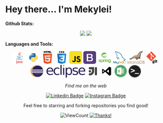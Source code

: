# Hey there... I'm Mekylei!  

**Github Stats:**

<p align="center">
    <img src="https://github-readme-stats.vercel.app/api?username=Mekylei-Belchior&show_icons=true&theme=darcula&line_height=40">
    <img src="https://github-readme-stats.vercel.app/api/top-langs/?username=Mekylei-Belchior&count_private=true&hide=shell&theme=darcula&line_height=30">
</p>

**Languages and Tools:**

<p align="center">

  <div align="center">
     <code><img height="40" src="imagens/java-original-wordmark.svg"></code>
     <code><img height="40" src="imagens/python.png"></code>
     <code><img height="40" src="imagens/html.png"></code>
     <code><img height="40" src="imagens/css.png"></code>
     <code><img height="40" src="imagens/javascript.png"></code>
     <code><img height="40" src="imagens/bootstrap.png"></code>
     <code><img height="40" src="imagens/spring-framework.png"></code>
     <code><img height="40" src="imagens/mysql.png"></code>
     <code><img height="40" src="imagens/mariaDB.png"></code>
     <code><img height="40" src="imagens/git.png"></code>
     <code><img height="40" src="imagens/eclipse.png"></code>
     <code><img height="40" src="imagens/intellij.png"></code>
     <code><img height="40" src="imagens/vs-code.png"></code>
     <code><img height="40" src="imagens/excel-vba.png"></code>
     <code><img height="40" src="imagens/terminal.png"></code>
  </div>
</p>

<div style="display: inline_block" align="center">
   
  <i>Find me on the web</i><br>
  
   [![Linkedin Badge](https://img.shields.io/badge/-LinkedIn-blue?style=flat-square&logo=Linkedin&logoColor=white&link=https://www.linkedin.com/in/mekylei-belchior-89794889/)](https://www.linkedin.com/in/mekylei-belchior-89794889/) 
  [![Instagram Badge](https://img.shields.io/badge/-Instagram-yellow?style=flat&logo=instagram&logoColor=white&link=www.instagram.com/mekyleibelchior/)](https://www.instagram.com/mekyleibelchior/)  
</div>

<p align="center">
    Feel free to starring and forking repositories you find good!
</p>
  
<div align="center">
  
  ![ViewCount](https://views.whatilearened.today/views/github/Mekylei-Belchior/Mekylei-Belchior.svg) [![Thanks!](https://img.shields.io/badge/Thanks%20for%20visiting-!-1EAEDB.svg)](https://github.com/Mekylei-Belchior)

</div>
